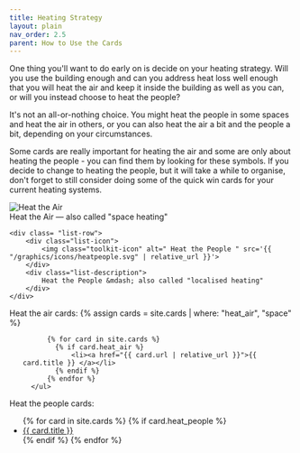 ```yaml
---
title: Heating Strategy
layout: plain
nav_order: 2.5
parent: How to Use the Cards
--- 
```


One thing you'll want to do early on is decide on your heating strategy.  Will you use the building enough and can you address heat loss well enough that you will heat the air and keep it inside the building as well as you can, or will you instead choose to heat the people?  

It's not an all-or-nothing choice.  You might heat the people in some spaces and heat the air in others, or you can also heat the air a bit and the people a bit, depending on your circumstances.

Some cards are really important for heating the air and some are only about heating the people - you can find them by looking for these symbols.  If you decide to change to heating the people, but it will take a while to organise, don't forget to still consider doing some of the quick win cards for your current heating systems.

<div class="list-grid-container">
    <div class= "list-row">
        <div class="list-icon">
            <img class="toolkit-icon" alt=" Heat the Air " src='{{ "/graphics/icons/heatair.svg" | relative_url }}'>
        </div>
        <div class="list-description">
            Heat the Air &mdash; also called "space heating"
        </div>
    </div>

   
    <div class= "list-row">
        <div class="list-icon">
            <img class="toolkit-icon" alt=" Heat the People " src='{{ "/graphics/icons/heatpeople.svg" | relative_url }}'>
        </div>
        <div class="list-description">
            Heat the People &mdash; also called "localised heating"
        </div>
    </div>
</div>


<div>
     Heat the air cards:
      {% assign cards = site.cards | where: "heat_air", "space" %} <!-- :TODO: fix representation, should be bool */ -->
      <ul>
      
          {% for card in site.cards %}
            {% if card.heat_air %}
                <li><a href="{{ card.url | relative_url }}">{{ card.title }} </a></li>
            {% endif %}
          {% endfor %}
      </ul>
</div>

<div>
     Heat the people cards:
    <!--  {% assign cards = site.cards | where: "heat_people", 1 %}  -->
      <ul>
          {% for card in site.cards %}
            {% if card.heat_people %}
                <li><a href="{{ card.url | relative_url }}">{{ card.title }} </a></li>
            {% endif %}
          {% endfor %}     
      </ul>
</div>